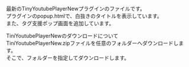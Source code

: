 最新のTinyYoutubePlayerNewプラグインのファイルです。  
プラグインのpopup.htmlで、白抜きのタイトルを表示しています。  
また、タグ支援ポップ画面を追加しています。

TiniYoutubePlayerNewのダウンロードについて  
TiniYoutubePlayerNew.zipファイルを任意のフォルダーへダウンロードします。  
そこで、フォルダーを指定してダウンロードします。  



